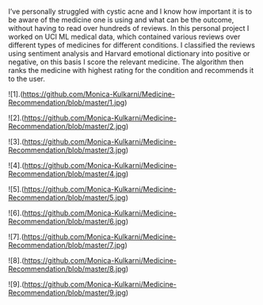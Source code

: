 I’ve personally struggled with cystic acne and I know how important it is to be aware of the medicine one is using and what can be the outcome, without having to read over hundreds of reviews. 
In this personal project I worked on UCI ML medical data, which contained various reviews over different types of medicines for different conditions. 
I classified the reviews using sentiment analysis and Harvard emotional dictionary into positive or negative, on this basis I score the relevant medicine. 
The algorithm then ranks the medicine with highest rating for the condition and recommends it to the user.


![1].(https://github.com/Monica-Kulkarni/Medicine-Recommendation/blob/master/1.jpg)

![2].(https://github.com/Monica-Kulkarni/Medicine-Recommendation/blob/master/2.jpg)

![3].(https://github.com/Monica-Kulkarni/Medicine-Recommendation/blob/master/3.jpg)

![4].(https://github.com/Monica-Kulkarni/Medicine-Recommendation/blob/master/4.jpg)

![5].(https://github.com/Monica-Kulkarni/Medicine-Recommendation/blob/master/5.jpg)

![6].(https://github.com/Monica-Kulkarni/Medicine-Recommendation/blob/master/6.jpg)

![7].(https://github.com/Monica-Kulkarni/Medicine-Recommendation/blob/master/7.jpg)

![8].(https://github.com/Monica-Kulkarni/Medicine-Recommendation/blob/master/8.jpg)

![9].(https://github.com/Monica-Kulkarni/Medicine-Recommendation/blob/master/9.jpg)
